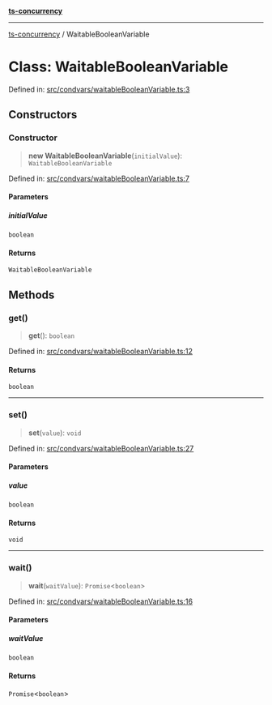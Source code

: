 [**ts-concurrency**](../README.md)

---

[ts-concurrency](../globals.md) / WaitableBooleanVariable

# Class: WaitableBooleanVariable

Defined in: [src/condvars/waitableBooleanVariable.ts:3](https://github.com/alaincaron/ts-concurrency/blob/14635812c23c675e64adee55a3fe7ec34903fcb2/src/condvars/waitableBooleanVariable.ts#L3)

## Constructors

### Constructor

> **new WaitableBooleanVariable**(`initialValue`): `WaitableBooleanVariable`

Defined in: [src/condvars/waitableBooleanVariable.ts:7](https://github.com/alaincaron/ts-concurrency/blob/14635812c23c675e64adee55a3fe7ec34903fcb2/src/condvars/waitableBooleanVariable.ts#L7)

#### Parameters

##### initialValue

`boolean`

#### Returns

`WaitableBooleanVariable`

## Methods

### get()

> **get**(): `boolean`

Defined in: [src/condvars/waitableBooleanVariable.ts:12](https://github.com/alaincaron/ts-concurrency/blob/14635812c23c675e64adee55a3fe7ec34903fcb2/src/condvars/waitableBooleanVariable.ts#L12)

#### Returns

`boolean`

---

### set()

> **set**(`value`): `void`

Defined in: [src/condvars/waitableBooleanVariable.ts:27](https://github.com/alaincaron/ts-concurrency/blob/14635812c23c675e64adee55a3fe7ec34903fcb2/src/condvars/waitableBooleanVariable.ts#L27)

#### Parameters

##### value

`boolean`

#### Returns

`void`

---

### wait()

> **wait**(`waitValue`): `Promise`\<`boolean`\>

Defined in: [src/condvars/waitableBooleanVariable.ts:16](https://github.com/alaincaron/ts-concurrency/blob/14635812c23c675e64adee55a3fe7ec34903fcb2/src/condvars/waitableBooleanVariable.ts#L16)

#### Parameters

##### waitValue

`boolean`

#### Returns

`Promise`\<`boolean`\>
